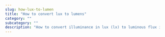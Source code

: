 ```yaml
---
slug: how-lux-to-lumen
title: "How to convert lux to lumens"
category: ""
subcategory: ""
description: "How to convert illuminance in lux (lx) to luminous flux in lumens (lm)."
---
```



